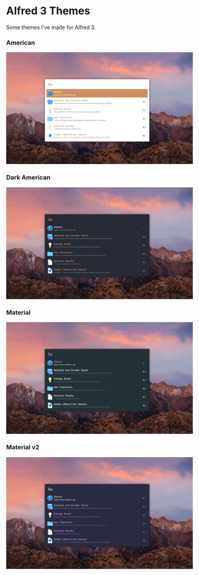 # Alfred 3 Themes
Some themes I've made for Alfred 3.

### American
![enter image description here](images/american.jpg)

### Dark American
![enter image description here](images/darkamerican.jpg)

### Material
![enter image description here](images/material.jpg)

### Material v2
![enter image description here](images/materialv2.jpg)